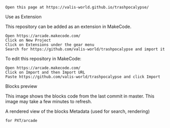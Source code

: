     Open this page at https://valis-world.github.io/trashpocalypse/

Use as Extension

This repository can be added as an extension in MakeCode.

    Open https://arcade.makecode.com/
    Click on New Project
    Click on Extensions under the gear menu
    Search for https://github.com/valis-world/trashpocalypse and import it

To edit this repository in MakeCode:

    Open https://arcade.makecode.com/
    Click on Import and then Import URL
    Paste https://github.com/valis-world/trashpocalypse and click Import

Blocks preview

This image shows the blocks code from the last commit in master.
This image may take a few minutes to refresh.

A rendered view of the blocks
Metadata (used for search, rendering)

    for PXT/arcade

<script src="https://makecode.com/gh-pages-embed.js"></script><script>makeCodeRender("{{ site.makecode.home_url }}", "{{ site.github.owner_name }}/{{ site.github.repository_name }}");</script>
